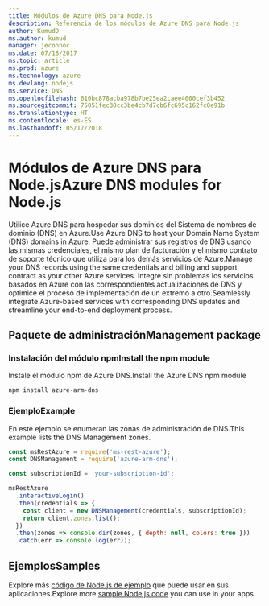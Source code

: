 ```yaml
---
title: Módulos de Azure DNS para Node.js
description: Referencia de los módulos de Azure DNS para Node.js
author: KumudD
ms.author: kumud
manager: jeconnoc
ms.date: 07/18/2017
ms.topic: article
ms.prod: azure
ms.technology: azure
ms.devlang: nodejs
ms.service: DNS
ms.openlocfilehash: 610bc878acba978b7be25ea2caee4000cef3b452
ms.sourcegitcommit: 75051fec38cc3be4cb7d7cb6fc695c162fc0e91b
ms.translationtype: HT
ms.contentlocale: es-ES
ms.lasthandoff: 05/17/2018
---
```

# <a name="azure-dns-modules-for-nodejs"></a><span data-ttu-id="e9633-103">Módulos de Azure DNS para Node.js</span><span class="sxs-lookup"><span data-stu-id="e9633-103">Azure DNS modules for Node.js</span></span>

<span data-ttu-id="e9633-104">Utilice Azure DNS para hospedar sus dominios del Sistema de nombres de dominio (DNS) en Azure.</span><span class="sxs-lookup"><span data-stu-id="e9633-104">Use Azure DNS to host your Domain Name System (DNS) domains in Azure.</span></span> <span data-ttu-id="e9633-105">Puede administrar sus registros de DNS usando las mismas credenciales, el mismo plan de facturación y el mismo contrato de soporte técnico que utiliza para los demás servicios de Azure.</span><span class="sxs-lookup"><span data-stu-id="e9633-105">Manage your DNS records using the same credentials and billing and support contract as your other Azure services.</span></span> <span data-ttu-id="e9633-106">Integre sin problemas los servicios basados en Azure con las correspondientes actualizaciones de DNS y optimice el proceso de implementación de un extremo a otro.</span><span class="sxs-lookup"><span data-stu-id="e9633-106">Seamlessly integrate Azure-based services with corresponding DNS updates and streamline your end-to-end deployment process.</span></span>

## <a name="management-package"></a><span data-ttu-id="e9633-107">Paquete de administración</span><span class="sxs-lookup"><span data-stu-id="e9633-107">Management package</span></span>

### <a name="install-the-npm-module"></a><span data-ttu-id="e9633-108">Instalación del módulo npm</span><span class="sxs-lookup"><span data-stu-id="e9633-108">Install the npm module</span></span>

<span data-ttu-id="e9633-109">Instale el módulo npm de Azure DNS.</span><span class="sxs-lookup"><span data-stu-id="e9633-109">Install the Azure DNS npm module</span></span>

```bash
npm install azure-arm-dns
```

### <a name="example"></a><span data-ttu-id="e9633-110">Ejemplo</span><span class="sxs-lookup"><span data-stu-id="e9633-110">Example</span></span>

<span data-ttu-id="e9633-111">En este ejemplo se enumeran las zonas de administración de DNS.</span><span class="sxs-lookup"><span data-stu-id="e9633-111">This example lists the DNS Management zones.</span></span>

```javascript
const msRestAzure = require('ms-rest-azure');
const DNSManagement = require('azure-arm-dns');

const subscriptionId = 'your-subscription-id';

msRestAzure
  .interactiveLogin()
  .then(credentials => {
    const client = new DNSManagement(credentials, subscriptionId);
    return client.zones.list();
  })
  .then(zones => console.dir(zones, { depth: null, colors: true }))
  .catch(err => console.log(err));
```

## <a name="samples"></a><span data-ttu-id="e9633-112">Ejemplos</span><span class="sxs-lookup"><span data-stu-id="e9633-112">Samples</span></span>

<span data-ttu-id="e9633-113">Explore más [código de Node.js de ejemplo](https://azure.microsoft.com/resources/samples/?platform=nodejs) que puede usar en sus aplicaciones.</span><span class="sxs-lookup"><span data-stu-id="e9633-113">Explore more [sample Node.js code](https://azure.microsoft.com/resources/samples/?platform=nodejs) you can use in your apps.</span></span>
